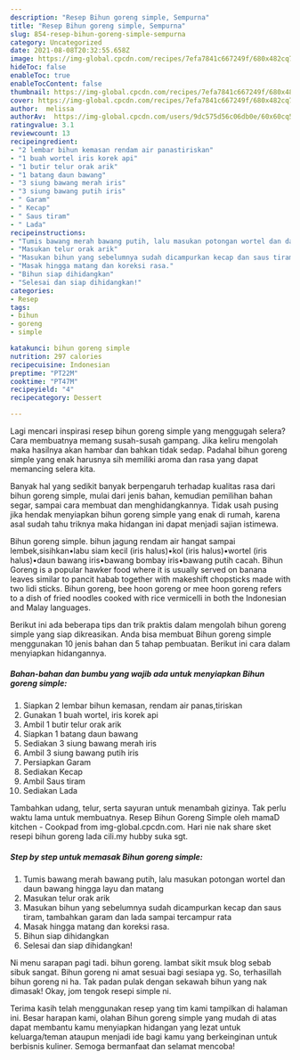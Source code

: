 ```yaml
---
description: "Resep Bihun goreng simple, Sempurna"
title: "Resep Bihun goreng simple, Sempurna"
slug: 854-resep-bihun-goreng-simple-sempurna
category: Uncategorized
date: 2021-08-08T20:32:55.658Z
image: https://img-global.cpcdn.com/recipes/7efa7841c667249f/680x482cq70/bihun-goreng-simple-foto-resep-utama.jpg
hideToc: false
enableToc: true
enableTocContent: false
thumbnail: https://img-global.cpcdn.com/recipes/7efa7841c667249f/680x482cq70/bihun-goreng-simple-foto-resep-utama.jpg
cover: https://img-global.cpcdn.com/recipes/7efa7841c667249f/680x482cq70/bihun-goreng-simple-foto-resep-utama.jpg
author:  melissa
authorAv:  https://img-global.cpcdn.com/users/9dc575d56c06db0e/60x60cq50/avatar.jpg
ratingvalue: 3.1
reviewcount: 13
recipeingredient:
- "2 lembar bihun kemasan rendam air panastiriskan"
- "1 buah wortel iris korek api"
- "1 butir telur orak arik"
- "1 batang daun bawang"
- "3 siung bawang merah iris"
- "3 siung bawang putih iris"
- " Garam"
- " Kecap"
- " Saus tiram"
- " Lada"
recipeinstructions:
- "Tumis bawang merah bawang putih, lalu masukan potongan wortel dan daun bawang hingga layu dan matang"
- "Masukan telur orak arik"
- "Masukan bihun yang sebelumnya sudah dicampurkan kecap dan saus tiram, tambahkan garam dan lada sampai tercampur rata"
- "Masak hingga matang dan koreksi rasa."
- "Bihun siap dihidangkan"
- "Selesai dan siap dihidangkan!"
categories:
- Resep
tags:
- bihun
- goreng
- simple

katakunci: bihun goreng simple 
nutrition: 297 calories
recipecuisine: Indonesian
preptime: "PT22M"
cooktime: "PT47M"
recipeyield: "4"
recipecategory: Dessert

---
```



Lagi mencari inspirasi resep bihun goreng simple yang menggugah selera? Cara membuatnya memang susah-susah gampang. Jika keliru mengolah maka hasilnya akan hambar dan bahkan tidak sedap. Padahal bihun goreng simple yang enak harusnya sih memiliki aroma dan rasa yang dapat memancing selera kita.


Banyak hal yang sedikit banyak berpengaruh terhadap kualitas rasa dari bihun goreng simple, mulai dari jenis bahan, kemudian pemilihan bahan segar, sampai cara membuat dan menghidangkannya. Tidak usah pusing jika hendak menyiapkan bihun goreng simple yang enak di rumah, karena asal sudah tahu triknya maka hidangan ini dapat menjadi sajian istimewa.

Bihun goreng simple. bihun jagung rendam air hangat sampai lembek,sisihkan•labu siam kecil (iris halus)•kol (iris halus)•wortel (iris halus)•daun bawang iris•bawang bombay iris•bawang putih cacah. Bihun Goreng is a popular hawker food where it is usually served on banana leaves similar to pancit habab together with makeshift chopsticks made with two lidi sticks. Bihun goreng, bee hoon goreng or mee hoon goreng refers to a dish of fried noodles cooked with rice vermicelli in both the Indonesian and Malay languages.


Berikut ini ada beberapa tips dan trik praktis dalam mengolah bihun goreng simple yang siap dikreasikan. Anda bisa membuat Bihun goreng simple menggunakan 10 jenis bahan dan 5 tahap pembuatan. Berikut ini cara dalam menyiapkan hidangannya.

<!--inarticleads1-->

##### Bahan-bahan dan bumbu yang wajib ada untuk menyiapkan Bihun goreng simple:

1. Siapkan 2 lembar bihun kemasan, rendam air panas,tiriskan
1. Gunakan 1 buah wortel, iris korek api
1. Ambil 1 butir telur orak arik
1. Siapkan 1 batang daun bawang
1. Sediakan 3 siung bawang merah iris
1. Ambil 3 siung bawang putih iris
1. Persiapkan  Garam
1. Sediakan  Kecap
1. Ambil  Saus tiram
1. Sediakan  Lada


Tambahkan udang, telur, serta sayuran untuk menambah gizinya. Tak perlu waktu lama untuk membuatnya. Resep Bihun Goreng Simple oleh mamaD kitchen - Cookpad from img-global.cpcdn.com. Hari nie nak share sket resepi bihun goreng lada cili.my hubby suka sgt. 

<!--inarticleads2-->

##### Step by step untuk memasak Bihun goreng simple:

1. Tumis bawang merah bawang putih, lalu masukan potongan wortel dan daun bawang hingga layu dan matang
1. Masukan telur orak arik
1. Masukan bihun yang sebelumnya sudah dicampurkan kecap dan saus tiram, tambahkan garam dan lada sampai tercampur rata
1. Masak hingga matang dan koreksi rasa.
1. Bihun siap dihidangkan
1. Selesai dan siap dihidangkan!

Ni menu sarapan pagi tadi. bihun goreng. lambat sikit msuk blog sebab sibuk sangat. Bihun goreng ni amat sesuai bagi sesiapa yg. So, terhasillah bihun goreng ni ha. Tak padan pulak dengan sekawah bihun yang nak dimasak! Okay, jom tengok resepi simple ni. 

Terima kasih telah menggunakan resep yang tim kami tampilkan di halaman ini. Besar harapan kami, olahan Bihun goreng simple yang mudah di atas dapat membantu kamu menyiapkan hidangan yang lezat untuk keluarga/teman ataupun menjadi ide bagi kamu yang berkeinginan untuk berbisnis kuliner. Semoga bermanfaat dan selamat mencoba!
